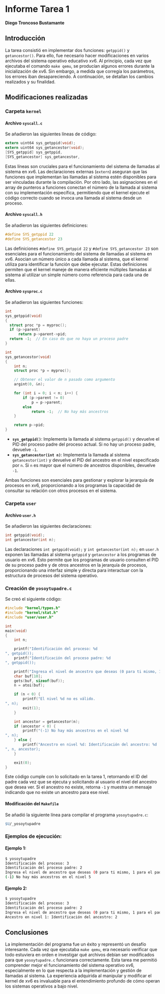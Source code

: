 
# Informe Tarea 1

**Diego Troncoso Bustamante**

## Introducción

La tarea consistió en implementar dos funciones: `getppid()` y `getancestor()`. Para ello, fue necesario hacer modificaciones en varios archivos del sistema operativo educativo xv6. Al principio, cada vez que ejecutaba el comando `make qemu`, se producían algunos errores durante la inicialización de xv6. Sin embargo, a medida que corregía los parámetros, los errores iban desapareciendo. A continuación, se detallan los cambios realizados y su finalidad.

## Modificaciones realizadas

### Carpeta `kernel`

#### Archivo `syscall.c`

Se añadieron las siguientes líneas de código:

```c
extern uint64 sys_getppid(void);      
extern uint64 sys_getancestor(void); 
[SYS_getppid] sys_getppid,       
[SYS_getancestor] sys_getancestor,
```

Estas líneas son cruciales para el funcionamiento del sistema de llamadas al sistema en xv6. Las declaraciones externas (`extern`) aseguran que las funciones que implementan las llamadas al sistema estén disponibles para ser vinculadas durante la compilación. Por otro lado, las asignaciones en el array de punteros a funciones conectan el número de la llamada al sistema con su implementación específica, permitiendo que el kernel ejecute el código correcto cuando se invoca una llamada al sistema desde un proceso.

#### Archivo `syscall.h`

Se añadieron las siguientes definiciones:

```c
#define SYS_getppid 22 
#define SYS_getancestor 23  
```

Las definiciones `#define SYS_getppid 22` y `#define SYS_getancestor 23` son esenciales para el funcionamiento del sistema de llamadas al sistema en xv6. Asocian un número único a cada llamada al sistema, que el kernel utiliza para identificar la función que debe ejecutar. Estas definiciones permiten que el kernel maneje de manera eficiente múltiples llamadas al sistema al utilizar un simple número como referencia para cada una de ellas.

#### Archivo `sysproc.c`

Se añadieron las siguientes funciones:

```c
int
sys_getppid(void)
{
  struct proc *p = myproc();
  if (p->parent)
      return p->parent->pid;
  return -1;  // En caso de que no haya un proceso padre
}

int
sys_getancestor(void)
{
    int n;
    struct proc *p = myproc();

    // Obtener el valor de n pasado como argumento
    argint(0, &n);

    for (int i = 0; i < n; i++) {
        if (p->parent != 0)
            p = p->parent;
        else
            return -1;  // No hay más ancestros
    }

    return p->pid;
}
```

- **`sys_getppid()`**: Implementa la llamada al sistema `getppid()` y devuelve el PID del proceso padre del proceso actual. Si no hay un proceso padre, devuelve `-1`.
- **`sys_getancestor(int n)`**: Implementa la llamada al sistema `getancestor(int)` y devuelve el PID del ancestro en el nivel especificado por `n`. Si `n` es mayor que el número de ancestros disponibles, devuelve `-1`.

Ambas funciones son esenciales para gestionar y explorar la jerarquía de procesos en xv6, proporcionando a los programas la capacidad de consultar su relación con otros procesos en el sistema.

### Carpeta `user`

#### Archivo `user.h`

Se añadieron las siguientes declaraciones:

```c
int getppid(void);        
int getancestor(int n);  
```

Las declaraciones `int getppid(void);` y `int getancestor(int n);` en `user.h` exponen las llamadas al sistema `getppid` y `getancestor` a los programas de usuario en xv6. Esto permite que los programas de usuario consulten el PID de su proceso padre y de otros ancestros en la jerarquía de procesos, proporcionando una interfaz simple y directa para interactuar con la estructura de procesos del sistema operativo.

### Creación de `yosoytupadre.c`

Se creó el siguiente código:

```c
#include "kernel/types.h"
#include "kernel/stat.h"
#include "user/user.h"

int
main(void)
{
    int n;

    printf("Identificación del proceso: %d
", getpid());
    printf("Identificación del proceso padre: %d
", getppid());

    printf("Ingresa el nivel de ancestro que deseas (0 para ti mismo, 1 para el padre, etc.): ");
    char buf[10];
    gets(buf, sizeof(buf));
    n = atoi(buf);

    if (n < 0) {
        printf("El nivel %d no es válido.
", n);
        exit(1);
    }

    int ancestor = getancestor(n);
    if (ancestor < 0) {
        printf("(-1) No hay más ancestros en el nivel %d
", n);
    } else {
        printf("Ancestro en nivel %d: Identificación del ancestro: %d
", n, ancestor);
    }

    exit(0);
}
```

Este código cumple con lo solicitado en la tarea 1, retornando el ID del padre cada vez que se ejecuta y solicitando al usuario el nivel del ancestro que desea ver. Si el ancestro no existe, retorna `-1` y muestra un mensaje indicando que no existe un ancestro para ese nivel.

#### Modificación del `Makefile`

Se añadió la siguiente línea para compilar el programa `yosoytupadre.c`:

```makefile
$U/_yosoytupadre
```

### Ejemplos de ejecución:

#### Ejemplo 1:

```bash
$ yosoytupadre
Identificación del proceso: 3
Identificación del proceso padre: 2
Ingresa el nivel de ancestro que deseas (0 para ti mismo, 1 para el padre, etc.): 5
(-1) No hay más ancestros en el nivel 5
```

#### Ejemplo 2:

```bash
$ yosoytupadre
Identificación del proceso: 3
Identificación del proceso padre: 2
Ingresa el nivel de ancestro que deseas (0 para ti mismo, 1 para el padre, etc.): 1
Ancestro en nivel 1: Identificación del ancestro: 2
```

## Conclusiones

La implementación del programa fue un éxito y representó un desafío interesante. Cada vez que ejecutaba `make qemu`, era necesario verificar que todo estuviera en orden e investigar qué archivos debían ser modificados para que `yosoytupadre.c` funcionara correctamente. Esta tarea me permitió comprender mejor el funcionamiento del sistema operativo xv6, especialmente en lo que respecta a la implementación y gestión de llamadas al sistema. La experiencia adquirida al manipular y modificar el kernel de xv6 es invaluable para el entendimiento profundo de cómo operan los sistemas operativos a bajo nivel.
